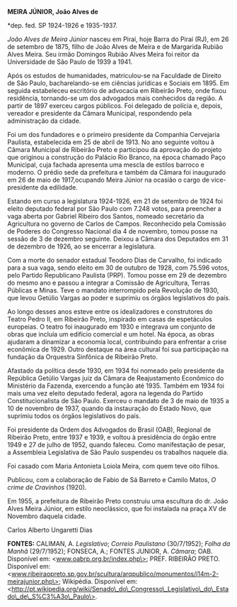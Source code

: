 **MEIRA JÚNIOR, João Alves de**

\*dep. fed. SP 1924-1926 e 1935-1937.

*João Alves de Meira Júnior* nasceu em Piraí, hoje Barra do Piraí (RJ),
em 26 de setembro de 1875, filho de João Alves de Meira e de Margarida
Rubião Alves Meira. Seu irmão Domingos Rubião Alves Meira foi reitor da
Universidade de São Paulo de 1939 a 1941.

Após os estudos de humanidades, matriculou-se na Faculdade de Direito de
São Paulo, bacharelando-se em ciências jurídicas e Sociais em 1895. Em
seguida estabeleceu escritório de advocacia em Ribeirão Preto, onde
fixou residência, tornando-se um dos advogados mais conhecidos da
região. A partir de 1897 exerceu cargos públicos. Foi delegado de
polícia e, depois, vereador e presidente da Câmara Municipal,
respondendo pela administração da cidade.

Foi um dos fundadores e o primeiro presidente da Companhia Cervejaria
Paulista, estabelecida em 25 de abril de 1913. No ano seguinte voltou à
Câmara Municipal de Ribeirão Preto e participou da aprovação do projeto
que originou a construção do Palácio Rio Branco, na época chamado Paço
Municipal, cuja fachada apresenta uma mescla de estilos barroco e
moderno. O prédio sede da prefeitura e também da Câmara foi inaugurado
em 26 de maio de 1917,ocupando Meira Júnior na ocasião o cargo de
vice-presidente da edilidade.

Estando em curso a legislatura 1924-1926, em 21 de setembro de 1924 foi
eleito deputado federal por São Paulo com 7.248 votos, para preencher a
vaga aberta por Gabriel Ribeiro dos Santos, nomeado secretário da
Agricultura no governo de Carlos de Campos. Reconhecido pela Comissão de
Poderes do Congresso Nacional dia 4 de novembro, tomou posse na sessão
de 3 de dezembro seguinte. Deixou a Câmara dos Deputados em 31 de
dezembro de 1926, ao se encerrar a legislatura.

Com a morte do senador estadual Teodoro Dias de Carvalho, foi indicado
para a sua vaga, sendo eleito em 30 de outubro de 1928, com 75.596
votos, pelo Partido Republicano Paulista (PRP). Tomou posse em 29 de
dezembro do mesmo ano e passou a integrar a Comissão de Agricultura,
Terras Públicas e Minas. Teve o mandato interrompido pela Revolução de
1930, que levou Getúlio Vargas ao poder e suprimiu os órgãos
legislativos do país.

Ao longo desses anos esteve entre os idealizadores e construtores do
Teatro Pedro II, em Ribeirão Preto, inspirado em casas de espetáculos
europeias. O teatro foi inaugurado em 1930 e integrava um conjunto de
obras que incluía um edifício comercial e um hotel. Na época, as obras
ajudaram a dinamizar a economia local, contribuindo para enfrentar a
crise econômica de 1929. Outro destaque na área cultural foi sua
participação na fundação da Orquestra Sinfônica de Ribeirão Preto.

Afastado da política desde 1930, em 1934 foi nomeado pelo presidente da
República Getúlio Vargas juiz da Câmara de Reajustamento Econômico do
Ministério da Fazenda, exercendo a função até 1935. Também em 1934 foi
mais uma vez eleito deputado federal, agora na legenda do Partido
Constitucionalista de São Paulo. Exerceu o mandato de 3 de maio de 1935
a 10 de novembro de 1937, quando da instauração do Estado Novo, que
suprimiu todos os órgãos legislativos do país.

Foi presidente da Ordem dos Advogados do Brasil (OAB), Regional de
Ribeirão Preto, entre 1937 e 1939, e voltou à presidência do órgão entre
1949 e 27 de julho de 1952, quando faleceu. Como manifestação de pesar,
a Assembleia Legislativa de São Paulo suspendeu os trabalhos naquele
dia.

Foi casado com Maria Antonieta Loiola Meira, com quem teve oito filhos.

Publicou, com a colaboração de Fabio de Sá Barreto e Camilo Matos, *O
crime de Cravinhos* (1920).

Em 1955, a prefeitura de Ribeirão Preto construiu uma escultura do dr.
João Alves Meira Júnior, em estilo neoclássico, que foi instalada na
praça XV de Novembro daquela cidade.

Carlos Alberto Ungaretti Dias

**FONTES:** CALIMAN, A. *Legislativo*; *Correio Paulistano* (30/7/1952);
*Folha da Manhã* (29/7/1952); FONSECA, A.; FONTES JUNIOR, A. *Câmara*;
OAB. Disponível em: \<www.oabrp.org.br/index.php\>; PREF. RIBEIRÃO
PRETO. Disponível em:
\<www.ribeiraopreto.sp.gov.br/scultura/arqpublico/monumentos/i14m-2-meirajunior.php\>;
Wikipédia. Disponível em:
\<http://pt.wikipedia.org/wiki/Senado\_do\_Congresso\_Legislativo\_do\_Estado\_de\_S%C3%A3o\_Paulo\>.
